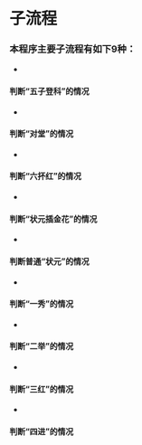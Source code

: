 # 子流程
### 本程序主要子流程有如下9种：
* 
#### 判断“五子登科”的情况
* 
#### 判断“对堂”的情况
* 
#### 判断“六抔红”的情况
* 
#### 判断“状元插金花”的情况
* 
#### 判断普通“状元”的情况
* 
#### 判断“一秀”的情况
* 
#### 判断“二举”的情况
* 
#### 判断“三红”的情况
* 
#### 判断“四进”的情况
